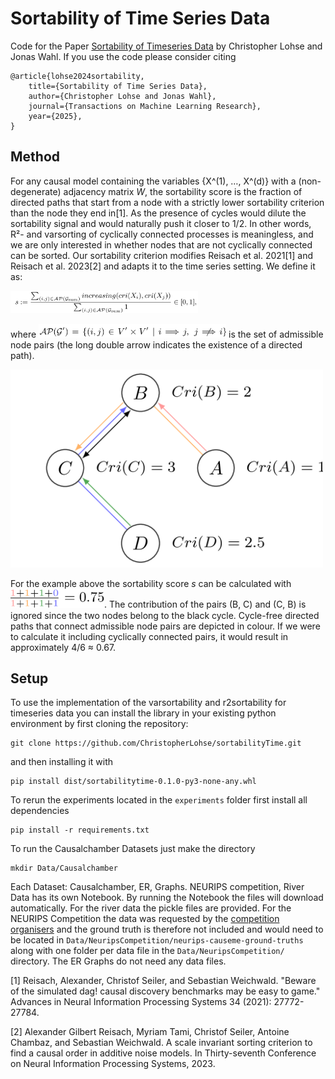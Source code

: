 # Sortability of Time Series Data

Code for the Paper [Sortability of Timeseries Data](https://openreview.net/forum?id=OGvmCpcHdV) by Christopher Lohse and Jonas Wahl.
If you use the code please consider citing

```
@article{lohse2024sortability,
    title={Sortability of Time Series Data},
    author={Christopher Lohse and Jonas Wahl},
    journal={Transactions on Machine Learning Research},
    year={2025},
}
```



## Method
For any causal model containing the variables {X^(1), …, X^(d)} with a (non-degenerate) adjacency matrix *W*, the sortability score is the fraction of directed paths that start from a node with a strictly lower sortability criterion than the node they end in[1]. 
As the presence of cycles would dilute the sortability signal and would naturally push it closer to 1/2. In other words, R²- and varsorting of cyclically connected processes is meaningless, and we are only interested in whether nodes that are not cyclically connected can be sorted. Our sortability criterion modifies Reisach et al. 2021[1] and Reisach et al. 2023[2] and adapts it to the time series setting. We define it as:

<img src="Figures/equation1.png" width="300px" />

where <img src="Figures/equation2.png" width="300px" /> is the set of admissible node pairs (the long double arrow indicates the existence of a directed path).


<img src="Figures/example.png" width="500px" />

For the example above the sortability score *s* can be calculated with <img src="Figures/sortability_score.png" width="150px" />.
The contribution of the pairs (B, C) and (C, B) is ignored since the two nodes belong to the black cycle. Cycle-free directed paths that connect admissible node pairs are depicted in colour.
If we were to calculate it including cyclically connected pairs, it would result in approximately 4/6 ≈ 0.67.

## Setup

To use the implementation of the varsortability and r2sortability for timeseries data you can install the library in your existing python environment by first cloning the repository:
```
git clone https://github.com/ChristopherLohse/sortabilityTime.git
```
and then installing it with
```
pip install dist/sortabilitytime-0.1.0-py3-none-any.whl
```
To rerun the experiments located in the `experiments` folder first install all dependencies

```
pip install -r requirements.txt
```
To run the Causalchamber Datasets just make the directory
```
mkdir Data/Causalchamber
```
Each Dataset: Causalchamber, ER, Graphs. NEURIPS competition, River Data has its own Notebook.
By running the Notebook the files will download automatically.
For the river data the pickle files are provided. 
For the NEURIPS Competition the data was requested by the [competition organisers](https://causeme.uv.es)
and the ground truth is therefore not included and would 
need to be located in `Data/NeuripsCompetition/neurips-causeme-ground-truths` along with one folder per data file in the `Data/NeuripsCompetition/` directory.
The ER Graphs do not need any data files.


[1] Reisach, Alexander, Christof Seiler, and Sebastian Weichwald. "Beware of the simulated dag! causal discovery benchmarks may be easy to game." Advances in Neural Information Processing Systems 34 (2021): 27772-27784.

[2] Alexander Gilbert Reisach, Myriam Tami, Christof Seiler, Antoine Chambaz, and Sebastian Weichwald. A scale invariant sorting criterion to find a causal order in additive noise models. In Thirty-seventh Conference on Neural Information Processing Systems, 2023.